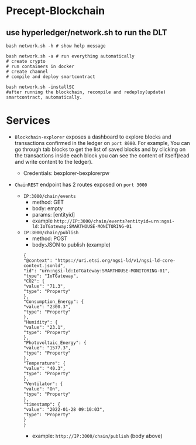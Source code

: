 # Precept-Blockchain
## use hyperledger/network.sh to run the DLT
```
bash network.sh -h # show help message

bash network.sh -a # run everything automatically
# create crypto
# run containers in docker
# create channel
# compile and deploy smartcontract

bash network.sh -installSC
#after running the blockchain, recompile and redeploy(update) smartcontract, automatically.
```


# Services

- `Blockchain-explorer` exposes a dashboard to explore blocks and transactions confirmed in the ledger on `port 8080`. For example, You can go through tab blocks to get the list of saved blocks and by clicking on the transactions inside each block you can see the content of itself(read and write content to the ledger).
  - Credentials: bexplorer-bexplorerpw

- `ChainREST` endpoint has 2 routes exposed on `port 3000`
  - `IP:3000/chain/events`
    - method: GET
    - body: empty
    - params: [entityid]
    - example `http://IP:3000/chain/events?entityid=urn:ngsi-ld:IoTGateway:SMARTHOUSE-MONITORING-01`
  - `IP:3000/chain/publish`
    - method: POST
    - body:JSON to publish (example)
    ```
    {
    "@context": "https://uri.etsi.org/ngsi-ld/v1/ngsi-ld-core-context.jsonld",
    "id": "urn:ngsi-ld:IoTGateway:SMARTHOUSE-MONITORING-01",
    "type": "IoTGateway",
    "CO2": {
    "value": "71.3",
    "type": "Property"
    },
    "Consumption_Energy": {
    "value": "2300.3",
    "type": "Property"
    },
    "Humidity": {
    "value": "23.1",
    "type": "Property"
    },
    "Photovoltaic_Energy": {
    "value": "1577.3",
    "type": "Property"
    },
    "Temperature": {
    "value": "40.3",
    "type": "Property"
    },
    "Ventilator": {
    "value": "On",
    "type": "Property"
    },
    "timestamp": {
    "value": "2022-01-28 09:10:03",
    "type": "Property"
    }
    }
    ```
    - example: `http://IP:3000/chain/publish` (body above)
